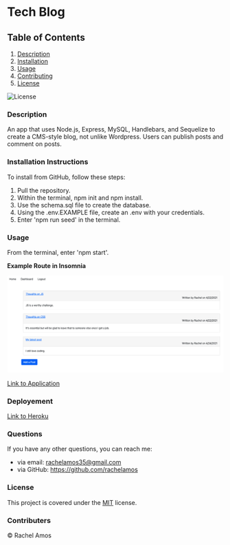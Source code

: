 # Tech Blog
## Table of Contents

1. [Description](#description)
2. [Installation](#installation-instructions)
3. [Usage](#usage)
4. [Contributing](#contributers)
5. [License](#license)

![License](https://img.shields.io/badge/License-MIT-green.svg)

### Description
An app that uses Node.js, Express, MySQL, Handlebars, and Sequelize to create a CMS-style blog, not unlike Wordpress. Users can publish posts and comment on posts.

### Installation Instructions
To install from GitHub, follow these steps:
1. Pull the repository.
2. Within the terminal, npm init and npm install.
3. Use the schema.sql file to create the database.
4. Using the .env.EXAMPLE file, create an .env with your credentials.
5. Enter 'npm run seed' in the terminal.

### Usage
From the terminal, enter 'npm start'.

**Example Route in Insomnia**

![Dashboard Example](images/dashboard.png)

[Link to Application](https://github.com/rachelamos/tech-blog)

### Deployement
[Link to Heroku](https://salty-ocean-05546.herokuapp.com/)

### Questions
If you have any other questions, you can reach me:
- via email: rachelamos35@gmail.com
- via GitHub: https://github.com/rachelamos

### License
This project is covered under the [MIT](LICENSE) license.

### Contributers
© Rachel Amos